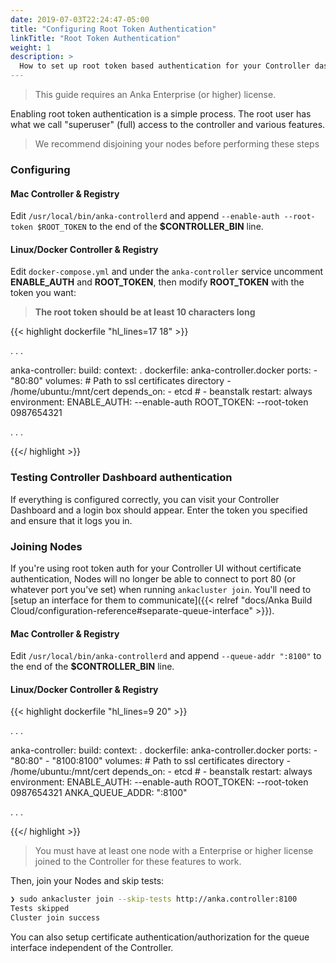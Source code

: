 ```yaml
---
date: 2019-07-03T22:24:47-05:00
title: "Configuring Root Token Authentication"
linkTitle: "Root Token Authentication"
weight: 1
description: >
  How to set up root token based authentication for your Controller dashboard.
---
```


> This guide requires an Anka Enterprise (or higher) license.

Enabling root token authentication is a simple process. The root user has what we call "superuser" (full) access to the controller and various features.

> We recommend disjoining your nodes before performing these steps

### Configuring

#### Mac Controller & Registry

Edit `/usr/local/bin/anka-controllerd` and append `--enable-auth --root-token $ROOT_TOKEN` to the end of the **$CONTROLLER_BIN** line.

#### Linux/Docker Controller & Registry

Edit `docker-compose.yml` and under the `anka-controller` service uncomment **ENABLE_AUTH** and **ROOT_TOKEN**, then modify **ROOT_TOKEN** with the token you want:

> **The root token should be at least 10 characters long**

{{< highlight dockerfile "hl_lines=17 18" >}}

. . .

anka-controller:
   build:
      context: .
      dockerfile: anka-controller.docker
   ports:
      - "80:80"
   volumes:
     # Path to ssl certificates directory
     - /home/ubuntu:/mnt/cert
   depends_on:
      - etcd
     #  - beanstalk
   restart: always
   environment:
     ENABLE_AUTH:            --enable-auth 
     ROOT_TOKEN:             --root-token 0987654321

. . .

{{</ highlight >}}

### Testing Controller Dashboard authentication

If everything is configured correctly, you can visit your Controller Dashboard and a login box should appear. Enter the token you specified and ensure that it logs you in.


### Joining Nodes

If you're using root token auth for your Controller UI without certificate authentication, Nodes will no longer be able to connect to port 80 (or whatever port you've set) when running `ankacluster join`. You'll need to [setup an interface for them to communicate]({{< relref "docs/Anka Build Cloud/configuration-reference#separate-queue-interface" >}}).

#### Mac Controller & Registry

Edit `/usr/local/bin/anka-controllerd` and append `--queue-addr ":8100"` to the end of the **$CONTROLLER_BIN** line.

#### Linux/Docker Controller & Registry

{{< highlight dockerfile "hl_lines=9 20" >}}

. . .

anka-controller:
   build:
      context: .
      dockerfile: anka-controller.docker
   ports:
      - "80:80"
      - "8100:8100"
   volumes:
     # Path to ssl certificates directory
     - /home/ubuntu:/mnt/cert
   depends_on:
      - etcd
     #  - beanstalk
   restart: always
   environment:
     ENABLE_AUTH:            --enable-auth 
     ROOT_TOKEN:             --root-token 0987654321
     ANKA_QUEUE_ADDR: ":8100"

. . .

{{</ highlight >}}

> You must have at least one node with a Enterprise or higher license joined to the Controller for these features to work.

Then, join your Nodes and skip tests:

```bash
❯ sudo ankacluster join --skip-tests http://anka.controller:8100
Tests skipped
Cluster join success
```

You can also setup certificate authentication/authorization for the queue interface independent of the Controller.